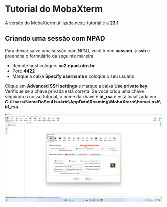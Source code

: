 # Tutorial do MobaXterm 

A versão do MobaXterm utilizada neste tutorial é a **23.1**

## Criando uma sessão com NPAD

Para deixar salvo uma sessão com NPAD, você ir em:
**session -> ssh** e preencha o formulário da seguinte maneira:

- Remote host coloque: **sc2.npad.ufrn.br**
- Port: **4422**
- Marque a caixa **Specify username** e coloque o seu usuário

Clique em **Advanced SSH settings** e marque a caixa **Use private key**. Verifique se a chave privada está correta. Se você criou uma chave seguindo o nosso tutorial, o nome da chave é **id_rsa** e está localizada em **C:\Users\NomeDoSeuUsuário\AppData\Roaming\MobaXterm\home\\.ssh\id_rsa**.

![MOBAXTERM](../../assets/mobaxterm_tutorial/mobaXterm.png)
